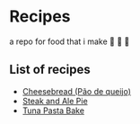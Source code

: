 # Recipes

a repo for food that i make 🍖 🥦 🥖

## List of recipes

- [Cheesebread (Pão de queijo)](recipes/cheesebread.md)
- [Steak and Ale Pie](recipes/steak_and_ale_pie.md)
- [Tuna Pasta Bake](recipes/tuna_pasta_bake.md)
